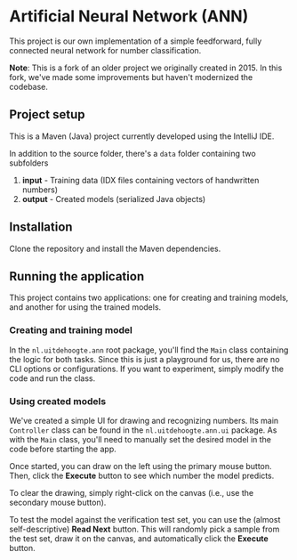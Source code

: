 # Artificial Neural Network (ANN)

This project is our own implementation of a simple feedforward, fully connected neural network for number classification.

**Note**: This is a fork of an older project we originally created in 2015. In this fork, we've made some improvements but haven't modernized the codebase.

## Project setup

This is a Maven (Java) project currently developed using the IntelliJ IDE.

In addition to the source folder, there's a `data` folder containing two subfolders

1. **input** - Training data (IDX files containing vectors of handwritten numbers)
2. **output** - Created models (serialized Java objects)

## Installation

Clone the repository and install the Maven dependencies.

## Running the application

This project contains two applications: one for creating and training models, and another for using the trained models.

### Creating and training model

In the `nl.uitdehoogte.ann` root package, you'll find the `Main` class containing the logic for both tasks. Since this is just a playground for us, there are no CLI options or configurations. If you want to experiment, simply modify the code and run the class.

### Using created models

We've created a simple UI for drawing and recognizing numbers. Its main `Controller` class can be found in the `nl.uitdehoogte.ann.ui` package.
As with the `Main` class, you'll need to manually set the desired model in the code before starting the app.

Once started, you can draw on the left using the primary mouse button. Then, click the **Execute** button to see which number the model predicts.

To clear the drawing, simply right-click on the canvas (i.e., use the secondary mouse button).

To test the model against the verification test set, you can use the (almost self-descriptive) **Read Next** button. This will randomly pick a sample from the test set, draw it on the canvas, and automatically click the **Execute** button.